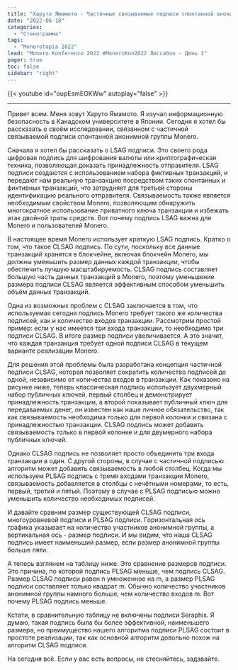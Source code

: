 ```yaml
---
title: "Харуто Ямамото - Частичные связываемые подписи спонтанной анонимной группы (PLSAG)"
date: "2022-06-18"
categories:
  - "Стенограмма"
tags:
  - "Monerotopia 2022"
lead: "Monero Konferenco 2022 #MoneroKon2022 Лиссабон - День 1"
pager: true
toc: false
sidebar: "right"
---
```


{{< youtube id="oupEsmEGKWw" autoplay="false" >}}

---

Привет всем. Меня зовут Харуто Ямамото. Я изучал информационную безопасность в Канадском университете в Японии. Сегодня я хотел бы рассказать о своём исследовании, связанном с частичной связываемой подписи спонтанной анонимной группы Monero.

Сначала я хотел бы рассказать о LSAG подписи. Это своего рода цифровая подпись для шифрования валюты или криптографическая техника, позволяющая доказать принадлежность отправителя. LSAG подписи создаются с использованием набора фиктивных транзакций, и передают нам реальную транзакцию посредством таких спонтанных и фиктивных транзакций, что затрудняет для третьей стороны идентификацию реального отправителя. Связываемость также является необходимым свойством Monero, позволяющим обнаружить многократное использование приватного ключа транзакции и избежать атак двойной траты средств. Вот почему подпись LSAG важна для Monero и пользователей Monero.

В настоящее время Monero использует краткую LSAG подпись. Кратко о том, что такое CLSAG подпись. По сути, поскольку все данные транзакций хранятся в блокчейне, включая блокчейн Monero, мы должны уменьшить размер данных каждой транзакции, чтобы обеспечить лучшую масштабируемость. CLSAG подпись составляет большую часть данных транзакций в Monero, поэтому уменьшение размера подписи CLSAG является эффективным способом уменьшить объём данных транзакций.

Одна из возможных проблем с CLSAG заключается в том, что используемая сегодня подпись Monero требует такого же количества подписей, как и количество входов транзакции. Рассмотрим простой пример: если у нас имеется три входа транзакции, то необходимо три подписи CLSAG. В итоге размер подписи увеличивается. А это значит, что каждая транзакция требует одной подписи CLSAG в текущем варианте реализации Monero.

Для решения этой проблемы была разработана концепция частичной подписи CLSAG, которая позволяет сократить количество подписей до одной, независимо от количества входов в транзакции. Как показано на рисунке ниже, теперь классическая подпись использует двухмерный набор публичных ключей, первый столбец и демонстрирует принадлежность транзакции, а второй показывает публичный ключ для передаваемых денег, он известен как наше личное обязательство, так как связываемость необходима только для первой колонки и связана с принадлежностью транзакции. CLSAG подпись может добавить связываемость только в первой колонке и для двумерного набора публичных ключей.

Однако CLSAG подпись не позволяет просто объединить три входа транзакции в один. С другой стороны, в случае с частичной подписью алгоритм может добавить связываемость в любой столбец. Когда мы используем PLSAG подпись с тремя входами транзакции Monero, связываемость добавляется в столбцы с нечётными номерами, то есть, первый, третий и пятый. Поэтому в случае с PLSAG подписью можно уменьшить количество необходимых подписей.

И давайте сравним размер существующей CLSAG подписи, многоуровневой подписи и PLSAG подписи. Горизонтальная ось графика указывает на количество участников анонимной группы, а вертикальная ось - размер подписи. И мы видим, что наша CLSAG подпись имеет наименьший размер, если размер анонимной группы больше пяти.

А теперь взглянем на таблицу ниже. Это сравнение размеров подписи. Это причина, по которой подпись PLSAG меньше, чем подпись CLSAG. Размер CLSAG подписи равен n умноженное на m, а размер PLSAG подписи составляет только квадрат m. Обычно количество участников анонимной группы намного больше, чем количество входов m. Вот почему PLSAG подпись меньше.

Кстати, в сравнительную таблицу не включены подписи Seraphis. Я думаю, такая подпись была бы более эффективной, наименьшего размера, но преимущество нашего алгоритма подписи PLSAG состоит в простоте реализации, так как основной алгоритм довольно похож на алгоритм CLSAG подписи.

На сегодня всё. Если у вас есть вопросы, не стесняйтесь, задавайте.
